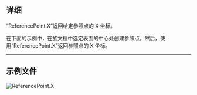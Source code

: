 ## 详细
“ReferencePoint.X”返回给定参照点的 X 坐标。

在下面的示例中，在族文档中选定表面的中心处创建参照点。然后，使用“ReferencePoint.X”返回参照点的 X 坐标。

___
## 示例文件

![ReferencePoint.X](./Revit.Elements.ReferencePoint.X_img.jpg)
